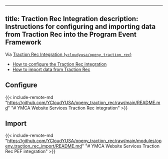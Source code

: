  ---
title: Traction Rec Integration
description: Instructions for configuring and importing data from Traction Rec into the Program Event Framework
---

Via [Traction Rec Integration (`ycloudyusa/openy_traction_rec`)](https://github.com/YCloudYUSA/openy_traction_rec)

- [How to configure the Traction Rec integration](https://github.com/YCloudYUSA/openy_traction_rec?tab=readme-ov-file#ymca-website-services-traction-rec-integration)
- [How to import data from Traction Rec](https://github.com/YCloudYUSA/openy_traction_rec/blob/main/modules/openy_traction_rec_import/README.md#ymca-website-services-traction-rec-pef-integration)

## Configure

[comment]: <> (This file is imported from GitHub. It will be rebuilt from the source any time the repo is updated.)
{{< include-remote-md "https://github.com/YCloudYUSA/openy_traction_rec/raw/main/README.md" "# YMCA Website Services Traction Rec integration" >}}

## Import

{{< include-remote-md "https://github.com/YCloudYUSA/openy_traction_rec/raw/main/modules/openy_traction_rec_import/README.md" "# YMCA Website Services Traction Rec PEF integration" >}}
